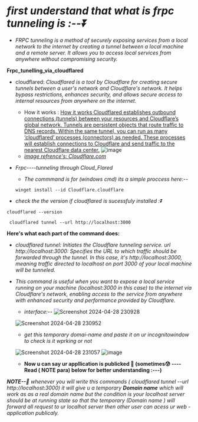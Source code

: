 # *first understand that what is frpc tunneling is :--⏬*
  - *FRPC tunneling is a method of securely exposing services from a local network to the internet by creating a tunnel between a local machine and a remote server. It allows you to access local services from 
     anywhere without compromising security.*


 **Frpc_tunelling_via_cloudflared**
  - cloudflared: *Cloudflared is a tool by Cloudflare for creating secure tunnels between a user's network and Cloudflare's network. It helps bypass restrictions, enhances security, and allows secure access to 
    internal resources from anywhere on the internet.*
    - How it  works : [How it works
Cloudflared establishes outbound connections (tunnels) between your resources and Cloudflare’s global network. Tunnels are persistent objects that route traffic to DNS records. Within the same tunnel, you can run as many ‘cloudflared’ processes (connectors) as needed. These processes will establish connections to Cloudflare and send traffic to the nearest Cloudflare data center.](https://developers.cloudflare.com/cloudflare-one/connections/connect-networks/)
    ![image](https://github.com/user-attachments/assets/66bef186-9af4-4b12-916f-264598bbb88b)
     - <ins>*image refrence's: Cloudflare.com*</ins>


    
 - *Frpc----tunneling through     Cloud_Flared*
    - *The commmand is for (windows cmd) its a simple proccess here:--*
    ```
    winget install --id Cloudflare.cloudflare
    ```
  
  - *check the the version if cloudflared is sucessfuly installed :⏬*
   ```
   cloudflared --version
   ```

 ```
  cloudflared tunnel --url http://localhost:3000
 ```
**Here's what each part of the command does:**

- *cloudflared tunnel: Initiates the Cloudflare tunneling service.*
*url http://localhost:3000: Specifies the URL to which traffic should be forwarded through the tunnel. In this case, it's http://localhost:3000, meaning traffic directed to localhost on port 3000 of your local* 
  *machine will be tunneled.*
- *This command is useful when you want to expose a local service running on your machine (localhost:3000 in this case) to the internet via Cloudflare's network, enabling access to the service from anywhere with* 
  *enhanced security and performance provided by Cloudflare.*
  
  - *interface:--*
    ![Screenshot 2024-04-28 230928](https://github.com/Rjesh2006/Frpc_tunelling_via_cloudflared/assets/143868643/9154fcda-8d38-461a-b025-fe675aeaaf51)
   
   ![Screenshot 2024-04-28 230952](https://github.com/Rjesh2006/Frpc_tunelling_via_cloudflared/assets/143868643/a56cee5f-f3da-4e0e-a96f-025fb8c1e07b)
  - *get this temporary domai-name and paste it on ur incognitowindow to check is it wprking or not*
   
   ![Screenshot 2024-04-28 231057](https://github.com/Rjesh2006/Frpc_tunelling_via_cloudflared/assets/143868643/a42cf638-8098-4e8d-a836-6a6bb2f74186)
   ![image](https://github.com/Rjesh2006/Frpc_tunelling_via_cloudflared/assets/143868643/5ad53fb2-d1c4-4d9f-979f-c16bb1c3979a)

  -  **Now u can say ur appllication is publicked  🥇 (sometimes😰 ----Read ( NOTE para) below for better understanding :---)**





***NOTE--📕*** 
*whenever you will write this commands (  cloudflared tunnel --url http://localhost:3000) it will give u a temporary **Domain name** which will work as as a real domain name but the condition is your localhost server should be at running state so that the temporary (Domain name ) will forward all request to ur localhot server then other user can acess ur  web -application publicaly.*

  
